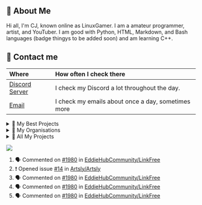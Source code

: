 ## 📖 About Me
Hi all, I'm CJ, known online as LinuxGamer. I am a amateur programmer, artist, and YouTuber. I am good with Python, HTML, Markdown, and Bash languages (badge thingys to be added soon) and am learning C++.

## 💬 Contact me
| Where | How often I check there |
| :--- | :--- |
| [Discord Server](https://discord.gg/s58s2b9Xpr) | I check my Discord a lot throughout the day. |
| [Email](mailto:charl.cj.monke@gmail.com) | I check my emails about once a day, sometimes more |

<details>
<summary>📁 My Best Projects</summary>
<br>
   I have many projects in my repos, but the ones that I want to highlight are the following:   
   
   | Project Name | Languages | Active | My Last Commit To Project |
   | :--- | :--- | :--- | :--- |
   | [Pynotes](https://github.com/Pynotesteam) | Python | No | 30 March 2022 |
   | [Libresprite](https://github.com/Libresprite/Libresprite) | C++ | Yes | 7 February 2022 |
   | [Libresprite Dotto](https://github.com/Libresprite/Dotto) | C++ | Yes | My commit was implemented by FManga as I didn't know how to do it properly at the time. |
   | [Artsly](https://github.com/Artsly/Artsly) | Python | Yes | 12 August 2022 |
</details>

<details>
<summary>📁 My Organisations</summary>
<br>
   I am members of a few organisations. Here is a list.
   
   | Organisation Name | Active (Yes or No) |
   | :--- | :--- |
   | [Artsly](https://github.com/Artsly) | Yes |
   | [Linux Flights](https://github/Linux-Flights) | Yes |
   | [Pynotes](https://github.com/Pynotesteam) | No |
   | [EddieHub](https://github.com/EddieHubCommunity) | Yes |
</details>

<details>
<summary>📁 All My Projects</summary>
<br>
   List of all my projects (Active and Non Active):
   
   | Repo Name |
   | :--- |
   | [Artsly](https://github.com/Artsly/Artsly) |
   | [Pynotes](https://github.com/pynotesteam/pynotes) |
   | [LinuxFlights - Hawk T2](https://github.com/LinuxFlights/HawkT2) |
   | [LinuxFlights - DHC1](https://github.com/LinuxFlights/DHC1) |
   | [LinuxGamer Website](https://github.com/LinuxGamer/linuxgamer.github.io) |
   | [Libresprite Legacy](https://github.com/LibreSprite/LibreSprite) |
   | [Libresprite Dotto](https://github.com/LibreSprite/Dotto) |
</details>

<img 
   src="https://github-readme-stats.vercel.app/api?username=LinuxGamer&show_icons=true&theme=tokyonight" 
/>


    
<!--START_SECTION:activity-->
1. 🗣 Commented on [#1980](https://github.com/EddieHubCommunity/LinkFree/issues/1980) in [EddieHubCommunity/LinkFree](https://github.com/EddieHubCommunity/LinkFree)
2. ❗️ Opened issue [#14](https://github.com/Artsly/Artsly/issues/14) in [Artsly/Artsly](https://github.com/Artsly/Artsly)
3. 🗣 Commented on [#1980](https://github.com/EddieHubCommunity/LinkFree/issues/1980) in [EddieHubCommunity/LinkFree](https://github.com/EddieHubCommunity/LinkFree)
4. 🗣 Commented on [#1980](https://github.com/EddieHubCommunity/LinkFree/issues/1980) in [EddieHubCommunity/LinkFree](https://github.com/EddieHubCommunity/LinkFree)
5. 🗣 Commented on [#1980](https://github.com/EddieHubCommunity/LinkFree/issues/1980) in [EddieHubCommunity/LinkFree](https://github.com/EddieHubCommunity/LinkFree)
<!--END_SECTION:activity-->
